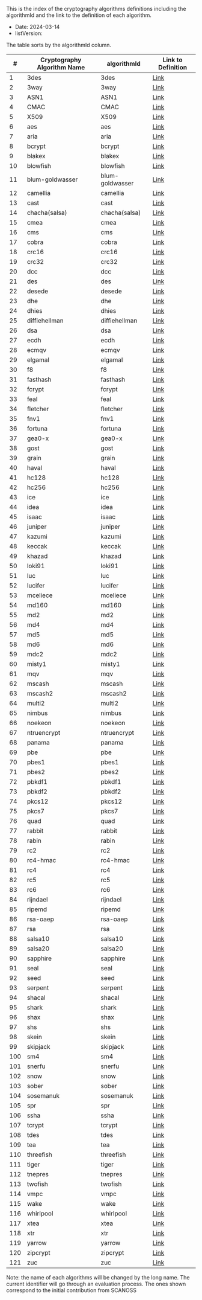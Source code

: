 This is the index of the cryptography algorithms definitions including the algorithmId and the link to the definition of each algorithm.

* Date: 2024-03-14
* listVersion:

The table sorts by the algorithmId column.

| **#** | **Cryptography Algorithm Name** | **algorithmId** | **Link to Definition** |
|-------|--------------------------------|-----------------|------------------------|
| 1     | 3des| 3des            | [Link](https://github.com/scanoss/crypto_algorithms_open_dataset/blob/main/definitions_crypto_algorithms/list_definitions_crypto_algorithms/3des.yaml) |
| 2     | 3way | 3way            | [Link](https://github.com/scanoss/crypto_algorithms_open_dataset/blob/main/definitions_crypto_algorithms/list_definitions_crypto_algorithms/3way.yaml) |
| 3     | ASN1 | ASN1            | [Link](https://github.com/scanoss/crypto_algorithms_open_dataset/blob/main/definitions_crypto_algorithms/list_definitions_crypto_algorithms/ASN1.yaml) |
| 4     | CMAC | CMAC            | [Link](https://github.com/scanoss/crypto_algorithms_open_dataset/blob/main/definitions_crypto_algorithms/list_definitions_crypto_algorithms/CMAC.yaml) |
| 5     | X509 | X509            | [Link](https://github.com/scanoss/crypto_algorithms_open_dataset/blob/main/definitions_crypto_algorithms/list_definitions_crypto_algorithms/X509.yaml) |
| 6     | aes  | aes             | [Link](https://github.com/scanoss/crypto_algorithms_open_dataset/blob/main/definitions_crypto_algorithms/list_definitions_crypto_algorithms/aes.yaml) |
| 7     | aria | aria            | [Link](https://github.com/scanoss/crypto_algorithms_open_dataset/blob/main/definitions_crypto_algorithms/list_definitions_crypto_algorithms/aria.yaml) |
| 8     | bcrypt | bcrypt          | [Link](https://github.com/scanoss/crypto_algorithms_open_dataset/blob/main/definitions_crypto_algorithms/list_definitions_crypto_algorithms/bcrypt.yaml) |
| 9    | blakex | blakex          | [Link](https://github.com/scanoss/crypto_algorithms_open_dataset/blob/main/definitions_crypto_algorithms/list_definitions_crypto_algorithms/blakex.yaml) |
| 10    | blowfish | blowfish        | [Link](https://github.com/scanoss/crypto_algorithms_open_dataset/blob/main/definitions_crypto_algorithms/list_definitions_crypto_algorithms/blowfish.yaml) |
| 11    | blum-goldwasser | blum-goldwasser | [Link](https://github.com/scanoss/crypto_algorithms_open_dataset/blob/main/definitions_crypto_algorithms/list_definitions_crypto_algorithms/blum-goldwasser.yaml) |
| 12    | camellia | camellia        | [Link](https://github.com/scanoss/crypto_algorithms_open_dataset/blob/main/definitions_crypto_algorithms/list_definitions_crypto_algorithms/camellia.yaml) |
| 13    | cast | cast            | [Link](https://github.com/scanoss/crypto_algorithms_open_dataset/blob/main/definitions_crypto_algorithms/list_definitions_crypto_algorithms/cast.yaml) |
| 14    | chacha(salsa) | chacha(salsa)   | [Link](https://github.com/scanoss/crypto_algorithms_open_dataset/blob/main/definitions_crypto_algorithms-list_definitions_crypto_algorithms/chacha(salsa).yaml) |
| 15    | cmea | cmea            | [Link](https://github.com/scanoss/crypto_algorithms_open_dataset/blob/main/definitions_crypto_algorithms/list_definitions_crypto_algorithms/cmea.yaml) |
| 16    | cms     | cms          | [Link](https://github.com/scanoss/crypto_algorithms_open_dataset/blob/main/definitions_crypto_algorithms/list_definitions_crypto_algorithms/cms.yaml) |
| 17    | cobra | cobra           | [Link](https://github.com/scanoss/crypto_algorithms_open_dataset/blob/main/definitions_crypto_algorithms/list_definitions_crypto_algorithms/cobra.yaml) |
| 18    | crc16 | crc16           | [Link](https://github.com/scanoss/crypto_algorithms_open_dataset/blob/main/definitions_crypto_algorithms/list_definitions_crypto_algorithms/crc16.yaml) |
| 19    | crc32 | crc32           | [Link](https://github.com/scanoss/crypto_algorithms_open_dataset/blob/main/definitions_crypto_algorithms/list_definitions_crypto_algorithms/crc32.yaml) |
| 20    | dcc     | dcc     | [Link](https://github.com/scanoss/crypto_algorithms_open_dataset/blob/main/definitions_crypto_algorithms/list_definitions_crypto_algorithms/dcc.yaml) |
| 21    | des     | des     | [Link](https://github.com/scanoss/crypto_algorithms_open_dataset/blob/main/definitions_crypto_algorithms/list_definitions_crypto_algorithms/des.yaml) |
| 22    | desede | desede          | [Link](https://github.com/scanoss/crypto_algorithms_open_dataset/blob/main/definitions_crypto_algorithms/list_definitions_crypto_algorithms/desede.yaml) |
| 23    | dhe     | dhe     | [Link](https://github.com/scanoss/crypto_algorithms_open_dataset/blob/main/definitions_crypto_algorithms/list_definitions_crypto_algorithms/dhe.yaml) |
| 24    | dhies | dhies           | [Link](https://github.com/scanoss/crypto_algorithms_open_dataset/blob/main/definitions_crypto_algorithms/list_definitions_crypto_algorithms/dhies.yaml) |
| 25    | diffiehellman | diffiehellman  | [Link](https://github.com/scanoss/crypto_algorithms_open_dataset/blob/main/definitions_crypto_algorithms/list_definitions_crypto_algorithms/diffiehellman.yaml) |
| 26    | dsa     |dsa     | [Link](https://github.com/scanoss/crypto_algorithms_open_dataset/blob/main/definitions_crypto_algorithms/list_definitions_crypto_algorithms/dsa.yaml) |
| 27    | ecdh | ecdh            | [Link](https://github.com/scanoss/crypto_algorithms_open_dataset/blob/main/definitions_crypto_algorithms/list_definitions_crypto_algorithms/ecdh.yaml) |
| 28    | ecmqv | ecmqv           | [Link](https://github.com/scanoss/crypto_algorithms_open_dataset/blob/main/definitions_crypto_algorithms/list_definitions_crypto_algorithms/ecmqv.yaml) |
| 29    | elgamal | elgamal         | [Link](https://github.com/scanoss/crypto_algorithms_open_dataset/blob/main/definitions_crypto_algorithms/list_definitions_crypto_algorithms/elgamal.yaml) |
| 30    | f8    | f8    | [Link](https://github.com/scanoss/crypto_algorithms_open_dataset/blob/main/definitions_crypto_algorithms/list_definitions_crypto_algorithms/f8.yaml) |
| 31    | fasthash | fasthash        | [Link](https://github.com/scanoss/crypto_algorithms_open_dataset/blob/main/definitions_crypto_algorithms/list_definitions_crypto_algorithms/fasthash.yaml) |
| 32    | fcrypt | fcrypt          | [Link](https://github.com/scanoss/crypto_algorithms_open_dataset/blob/main/definitions_crypto_algorithms/list_definitions_crypto_algorithms/fcrypt.yaml) |
| 33    | feal | feal            | [Link](https://github.com/scanoss/crypto_algorithms_open_dataset/blob/main/definitions_crypto_algorithms/list_definitions_crypto_algorithms/feal.yaml) |
| 34    | fletcher | fletcher        | [Link](https://github.com/scanoss/crypto_algorithms_open_dataset/blob/main/definitions_crypto_algorithms/list_definitions_crypto_algorithms/fletcher.yaml) |
| 35    | fnv1 | fnv1            | [Link](https://github.com/scanoss/crypto_algorithms_open_dataset/blob/main/definitions_crypto_algorithms/list_definitions_crypto_algorithms/fnv1.yaml) |
| 36    | fortuna | fortuna         | [Link](https://github.com/scanoss/crypto_algorithms_open_dataset/blob/main/definitions_crypto_algorithms/list_definitions_crypto_algorithms/fortuna.yaml) |
| 37    | gea0-x | gea0-x          | [Link](https://github.com/scanoss/crypto_algorithms_open_dataset/blob/main/definitions_crypto_algorithms/list_definitions_crypto_algorithms/gea0-x.yaml) |
| 38    | gost | gost            | [Link](https://github.com/scanoss/crypto_algorithms_open_dataset/blob/main/definitions_crypto_algorithms/list_definitions_crypto_algorithms/gost.yaml) |
| 39    | grain | grain           | [Link](https://github.com/scanoss/crypto_algorithms_open_dataset/blob/main/definitions_crypto_algorithms/list_definitions_crypto_algorithms/grain.yaml) |
| 40    | haval | haval           | [Link](https://github.com/scanoss/crypto_algorithms_open_dataset/blob/main/definitions_crypto_algorithms/list_definitions_crypto_algorithms/haval.yaml) |
| 41    | hc128 | hc128           | [Link](https://github.com/scanoss/crypto_algorithms_open_dataset/blob/main/definitions_crypto_algorithms/list_definitions_crypto_algorithms/hc128.yaml) |
| 42    | hc256 | hc256           | [Link](https://github.com/scanoss/crypto_algorithms_open_dataset/blob/main/definitions_crypto_algorithms/list_definitions_crypto_algorithms/hc256.yaml) |
| 43    | ice   |ice   | [Link](https://github.com/scanoss/crypto_algorithms_open_dataset/blob/main/definitions_crypto_algorithms/list_definitions_crypto_algorithms/ice.yaml) |
| 44    | idea | idea            | [Link](https://github.com/scanoss/crypto_algorithms_open_dataset/blob/main/definitions_crypto_algorithms/list_definitions_crypto_algorithms/idea.yaml) |
| 45    | isaac | isaac           | [Link](https://github.com/scanoss/crypto_algorithms_open_dataset/blob/main/definitions_crypto_algorithms/list_definitions_crypto_algorithms/isaac.yaml) |
| 46    | juniper | juniper         | [Link](https://github.com/scanoss/crypto_algorithms_open_dataset/blob/main/definitions_crypto_algorithms/list_definitions_crypto_algorithms/juniper.yaml) |
| 47    | kazumi | kazumi          | [Link](https://github.com/scanoss/crypto_algorithms_open_dataset/blob/main/definitions_crypto_algorithms/list_definitions_crypto_algorithms/kazumi.yaml) |
| 48    | keccak | keccak          | [Link](https://github.com/scanoss/crypto_algorithms_open_dataset/blob/main/definitions_crypto_algorithms/list_definitions_crypto_algorithms/keccak.yaml) |
| 49    | khazad | khazad          | [Link](https://github.com/scanoss/crypto_algorithms_open_dataset/blob/main/definitions_crypto_algorithms/list_definitions_crypto_algorithms/khazad.yaml) |
| 50    | loki91 | loki91          | [Link](https://github.com/scanoss/crypto_algorithms_open_dataset/blob/main/definitions_crypto_algorithms/list_definitions_crypto_algorithms/loki91.yaml) |
| 51    | luc     |luc     | [Link](https://github.com/scanoss/crypto_algorithms_open_dataset/blob/main/definitions_crypto_algorithms/list_definitions_crypto_algorithms/luc.yaml) |
| 52    | lucifer | lucifer         | [Link](https://github.com/scanoss/crypto_algorithms_open_dataset/blob/main/definitions_crypto_algorithms/list_definitions_crypto_algorithms/lucifer.yaml) |
| 53    | mceliece | mceliece        | [Link](https://github.com/scanoss/crypto_algorithms_open_dataset/blob/main/definitions_crypto_algorithms/list_definitions_crypto_algorithms/mceliece.yaml) |
| 54    | md160 | md160           | [Link](https://github.com/scanoss/crypto_algorithms_open_dataset/blob/main/definitions_crypto_algorithms/list_definitions_crypto_algorithms/md160.yaml) |
| 55    | md2     | md2     | [Link](https://github.com/scanoss/crypto_algorithms_open_dataset/blob/main/definitions_crypto_algorithms/list_definitions_crypto_algorithms/md2.yaml) |
| 56    | md4     |md4     | [Link](https://github.com/scanoss/crypto_algorithms_open_dataset/blob/main/definitions_crypto_algorithms/list_definitions_crypto_algorithms/md4.yaml) |
| 57    | md5     |md5     | [Link](https://github.com/scanoss/crypto_algorithms_open_dataset/blob/main/definitions_crypto_algorithms/list_definitions_crypto_algorithms/md5.yaml) |
| 58    | md6     |md6     | [Link](https://github.com/scanoss/crypto_algorithms_open_dataset/blob/main/definitions_crypto_algorithms/list_definitions_crypto_algorithms/md6.yaml) |
| 59    | mdc2 | mdc2            | [Link](https://github.com/scanoss/crypto_algorithms_open_dataset/blob/main/definitions_crypto_algorithms/list_definitions_crypto_algorithms/mdc2.yaml) |
| 60    | misty1 | misty1          | [Link](https://github.com/scanoss/crypto_algorithms_open_dataset/blob/main/definitions_crypto_algorithms/list_definitions_crypto_algorithms/misty1.yaml) |
| 61    | mqv     |mqv     | [Link](https://github.com/scanoss/crypto_algorithms_open_dataset/blob/main/definitions_crypto_algorithms/list_definitions_crypto_algorithms/mqv.yaml) |
| 62    | mscash | mscash          | [Link](https://github.com/scanoss/crypto_algorithms_open_dataset/blob/main/definitions_crypto_algorithms/list_definitions_crypto_algorithms/mscash.yaml) |
| 63    | mscash2 | mscash2         | [Link](https://github.com/scanoss/crypto_algorithms_open_dataset/blob/main/definitions_crypto_algorithms/list_definitions_crypto_algorithms/mscash2.yaml) |
| 64    | multi2 | multi2          | [Link](https://github.com/scanoss/crypto_algorithms_open_dataset/blob/main/definitions_crypto_algorithms/list_definitions_crypto_algorithms/multi2.yaml) |
| 65    | nimbus | nimbus          | [Link](https://github.com/scanoss/crypto_algorithms_open_dataset/blob/main/definitions_crypto_algorithms/list_definitions_crypto_algorithms/nimbus.yaml) |
| 66    | noekeon | noekeon         | [Link](https://github.com/scanoss/crypto_algorithms_open_dataset/blob/main/definitions_crypto_algorithms/list_definitions_crypto_algorithms/noekeon.yaml) |
| 67    | ntruencrypt | ntruencrypt    | [Link](https://github.com/scanoss/crypto_algorithms_open_dataset/blob/main/definitions_crypto_algorithms/list_definitions_crypto_algorithms/ntruencrypt.yaml) |
| 68    | panama | panama          | [Link](https://github.com/scanoss/crypto_algorithms_open_dataset/blob/main/definitions_crypto_algorithms/list_definitions_crypto_algorithms/panama.yaml) |
| 69    | pbe   |pbe   | [Link](https://github.com/scanoss/crypto_algorithms_open_dataset/blob/main/definitions_crypto_algorithms/list_definitions_crypto_algorithms/pbe.yaml) |
| 70    | pbes1 | pbes1           | [Link](https://github.com/scanoss/crypto_algorithms_open_dataset/blob/main/definitions_crypto_algorithms/list_definitions_crypto_algorithms/pbes1.yaml) |
| 71    | pbes2 | pbes2           | [Link](https://github.com/scanoss/crypto_algorithms_open_dataset/blob/main/definitions_crypto_algorithms/list_definitions_crypto_algorithms/pbes2.yaml) |
| 72    | pbkdf1 | pbkdf1          | [Link](https://github.com/scanoss/crypto_algorithms_open_dataset/blob/main/definitions_crypto_algorithms/list_definitions_crypto_algorithms/pbkdf1.yaml) |
| 73    | pbkdf2 | pbkdf2          | [Link](https://github.com/scanoss/crypto_algorithms_open_dataset/blob/main/definitions_crypto_algorithms/list_definitions_crypto_algorithms/pbkdf2.yaml) |
| 74    | pkcs12 | pkcs12          | [Link](https://github.com/scanoss/crypto_algorithms_open_dataset/blob/main/definitions_crypto_algorithms/list_definitions_crypto_algorithms/pkcs12.yaml) |
| 75    | pkcs7 | pkcs7           | [Link](https://github.com/scanoss/crypto_algorithms_open_dataset/blob/main/definitions_crypto_algorithms/list_definitions_crypto_algorithms/pkcs7.yaml) |
| 76    | quad | quad            | [Link](https://github.com/scanoss/crypto_algorithms_open_dataset/blob/main/definitions_crypto_algorithms/list_definitions_crypto_algorithms/quad.yaml) |
| 77    | rabbit | rabbit          | [Link](https://github.com/scanoss/crypto_algorithms_open_dataset/blob/main/definitions_crypto_algorithms/list_definitions_crypto_algorithms/rabbit.yaml) |
| 78    | rabin | rabin           | [Link](https://github.com/scanoss/crypto_algorithms_open_dataset/blob/main/definitions_crypto_algorithms/list_definitions_crypto_algorithms/rabin.yaml) |
| 79    | rc2   | rc2   | [Link](https://github.com/scanoss/crypto_algorithms_open_dataset/blob/main/definitions_crypto_algorithms/list_definitions_crypto_algorithms/rc2.yaml) |
| 80    | rc4-hmac | rc4-hmac        | [Link](https://github.com/scanoss/crypto_algorithms_open_dataset/blob/main/definitions_crypto_algorithms/list_definitions_crypto_algorithms/rc4-hmac.yaml) |
| 81    | rc4 | rc4             | [Link](https://github.com/scanoss/crypto_algorithms_open_dataset/blob/main/definitions_crypto_algorithms/list_definitions_crypto_algorithms/rc4.yaml) |
| 82    | rc5 | rc5             | [Link](https://github.com/scanoss/crypto_algorithms_open_dataset/blob/main/definitions_crypto_algorithms/list_definitions_crypto_algorithms/rc5.yaml) |
| 83    | rc6 | rc6             | [Link](https://github.com/scanoss/crypto_algorithms_open_dataset/blob/main/definitions_crypto_algorithms/list_definitions_crypto_algorithms/rc6.yaml) |
| 84    | rijndael | rijndael        | [Link](https://github.com/scanoss/crypto_algorithms_open_dataset/blob/main/definitions_crypto_algorithms/list_definitions_crypto_algorithms/rijndael.yaml) |
| 85    | ripemd | ripemd          | [Link](https://github.com/scanoss/crypto_algorithms_open_dataset/blob/main/definitions_crypto_algorithms/list_definitions_crypto_algorithms/ripemd.yaml) |
| 86    | rsa-oaep | rsa-oaep        | [Link](https://github.com/scanoss/crypto_algorithms_open_dataset/blob/main/definitions_crypto_algorithms/list_definitions_crypto_algorithms/rsa-oaep.yaml) |
| 87    | rsa | rsa             | [Link](https://github.com/scanoss/crypto_algorithms_open_dataset/blob/main/definitions_crypto_algorithms/list_definitions_crypto_algorithms/rsa.yaml) |
| 88    | salsa10 | salsa10         | [Link](https://github.com/scanoss/crypto_algorithms_open_dataset/blob/main/definitions_crypto_algorithms/list_definitions_crypto_algorithms/salsa10.yaml) |
| 89    | salsa20 | salsa20         | [Link](https://github.com/scanoss/crypto_algorithms_open_dataset/blob/main/definitions_crypto_algorithms/list_definitions_crypto_algorithms/salsa20.yaml) |
| 90    | sapphire | sapphire        | [Link](https://github.com/scanoss/crypto_algorithms_open_dataset/blob/main/definitions_crypto_algorithms/list_definitions_crypto_algorithms/sapphire.yaml) |
| 91    | seal | seal            | [Link](https://github.com/scanoss/crypto_algorithms_open_dataset/blob/main/definitions_crypto_algorithms/list_definitions_crypto_algorithms/seal.yaml) |
| 92    | seed | seed            | [Link](https://github.com/scanoss/crypto_algorithms_open_dataset/blob/main/definitions_crypto_algorithms/list_definitions_crypto_algorithms/seed.yaml) |
| 93    | serpent | serpent         | [Link](https://github.com/scanoss/crypto_algorithms_open_dataset/blob/main/definitions_crypto_algorithms/list_definitions_crypto_algorithms/serpent.yaml) |
| 94    | shacal | shacal          | [Link](https://github.com/scanoss/crypto_algorithms_open_dataset/blob/main/definitions_crypto_algorithms/list_definitions_crypto_algorithms/shacal.yaml) |
| 95    | shark | shark           | [Link](https://github.com/scanoss/crypto_algorithms_open_dataset/blob/main/definitions_crypto_algorithms/list_definitions_crypto_algorithms/shark.yaml) |
| 96    | shax | shax           | [Link](https://github.com/scanoss/crypto_algorithms_open_dataset/blob/main/definitions_crypto_algorithms/list_definitions_crypto_algorithms/shax.yaml) |
| 97    | shs | shs           | [Link](https://github.com/scanoss/crypto_algorithms_open_dataset/blob/main/definitions_crypto_algorithms/list_definitions_crypto_algorithms/shs.yaml) |
| 98    | skein | skein           | [Link](https://github.com/scanoss/crypto_algorithms_open_dataset/blob/main/definitions_crypto_algorithms/list_definitions_crypto_algorithms/skein.yaml) |
| 99    | skipjack | skipjack        | [Link](https://github.com/scanoss/crypto_algorithms_open_dataset/blob/main/definitions_crypto_algorithms/list_definitions_crypto_algorithms/skipjack.yaml) |
| 100   | sm4     | sm4     | [Link](https://github.com/scanoss/crypto_algorithms_open_dataset/blob/main/definitions_crypto_algorithms/list_definitions_crypto_algorithms/sm4.yaml) |
| 101   | snerfu     | snerfu     | [Link](https://github.com/scanoss/crypto_algorithms_open_dataset/blob/main/definitions_crypto_algorithms/list_definitions_crypto_algorithms/snerfu.yaml) |
| 102   | snow     | snow     | [Link](https://github.com/scanoss/crypto_algorithms_open_dataset/blob/main/definitions_crypto_algorithms/list_definitions_crypto_algorithms/snow.yaml) |
| 103   | sober     | sober     | [Link](https://github.com/scanoss/crypto_algorithms_open_dataset/blob/main/definitions_crypto_algorithms/list_definitions_crypto_algorithms/sober.yaml) |
| 104   | sosemanuk | sosemanuk       | [Link](https://github.com/scanoss/crypto_algorithms_open_dataset/blob/main/definitions_crypto_algorithms/list_definitions_crypto_algorithms/sosemanuk.yaml) |
| 105   | spr | spr         | [Link](https://github.com/scanoss/crypto_algorithms_open_dataset/blob/main/definitions_crypto_algorithms/list_definitions_crypto_algorithms/spr.yaml) |
| 106   | ssha | ssha          | [Link](https://github.com/scanoss/crypto_algorithms_open_dataset/blob/main/definitions_crypto_algorithms/list_definitions_crypto_algorithms/ssha.yaml) |
| 107   | tcrypt | tcrypt          | [Link](https://github.com/scanoss/crypto_algorithms_open_dataset/blob/main/definitions_crypto_algorithms/list_definitions_crypto_algorithms/tcrypt.yaml) |
| 108   | tdes | tdes        | [Link](https://github.com/scanoss/crypto_algorithms_open_dataset/blob/main/definitions_crypto_algorithms/list_definitions_crypto_algorithms/tdes.yaml) |
| 109   | tea     | tea     | [Link](https://github.com/scanoss/crypto_algorithms_open_dataset/blob/main/definitions_crypto_algorithms/list_definitions_crypto_algorithms/tea.yaml) |
| 110   | threefish | threefish       | [Link](https://github.com/scanoss/crypto_algorithms_open_dataset/blob/main/definitions_crypto_algorithms/list_definitions_crypto_algorithms/threefish.yaml) |
| 111   | tiger | tiger           | [Link](https://github.com/scanoss/crypto_algorithms_open_dataset/blob/main/definitions_crypto_algorithms/list_definitions_crypto_algorithms/tiger.yaml) |
| 112   | tnepres | tnepres       | [Link](https://github.com/scanoss/crypto_algorithms_open_dataset/blob/main/definitions_crypto_algorithms/list_definitions_crypto_algorithms/tnepres.yaml) |
| 113   | twofish | twofish         | [Link](https://github.com/scanoss/crypto_algorithms_open_dataset/blob/main/definitions_crypto_algorithms/list_definitions_crypto_algorithms/twofish.yaml) |
| 114   | vmpc    | vmpc    | [Link](https://github.com/scanoss/crypto_algorithms_open_dataset/blob/main/definitions_crypto_algorithms/list_definitions_crypto_algorithms/vmpc.yaml) |
| 115   | wake    | wake    | [Link](https://github.com/scanoss/crypto_algorithms_open_dataset/blob/main/definitions_crypto_algorithms/list_definitions_crypto_algorithms/wake.yaml) |
| 116   | whirlpool | whirlpool       | [Link](https://github.com/scanoss/crypto_algorithms_open_dataset/blob/main/definitions_crypto_algorithms/list_definitions_crypto_algorithms/whirlpool.yaml) |
| 117   | xtea | xtea         | [Link](https://github.com/scanoss/crypto_algorithms_open_dataset/blob/main/definitions_crypto_algorithms/list_definitions_crypto_algorithms/xtea.yaml) |
| 118   | xtr | xtr         | [Link](https://github.com/scanoss/crypto_algorithms_open_dataset/blob/main/definitions_crypto_algorithms/list_definitions_crypto_algorithms/xtr.yaml) |
| 119   | yarrow | yarrow         | [Link](https://github.com/scanoss/crypto_algorithms_open_dataset/blob/main/definitions_crypto_algorithms/list_definitions_crypto_algorithms/yarrow.yaml) |
| 120   | zipcrypt | zipcrypt        | [Link](https://github.com/scanoss/crypto_algorithms_open_dataset/blob/main/definitions_crypto_algorithms/list_definitions_crypto_algorithms/zipcrypt.yaml) |
| 121   | zuc | zuc             | [Link](https://github.com/scanoss/crypto_algorithms_open_dataset/blob/main/definitions_crypto_algorithms/list_definitions_crypto_algorithms/zuc.yaml) |

Note: the name of each algorithms will be changed by the long name. The current identifier will go through an evaluation process. The ones shown correspond to the initial contribution from SCANOSS
